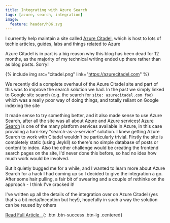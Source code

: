 ```yaml
---
title: Integrating with Azure Search
tags: [azure, search, integration]
image:
  feature: header/h06.svg
---
```

I currently help maintain a site called [Azure Citadel](https://azurecitadel.com), which is host to lots of techie articles, guides, labs and things related to Azure

Azure Citadel is in part is a big reason why this blog has been dead for 12 months, as the majority of my technical writing ended up there rather than as blog posts. Sorry!

<!--more-->

{% include img src="citadel.png" link="https://azurecitadel.com" %}

We recently did a complete overhaul of the Azure Citadel site and part of this was to improve the search solution we had. In the past we simply linked to Google site search (e.g. the search for `site: azurecitadel.com foo`) which was a really poor way of doing things, and totally reliant on Google indexing the site

It made sense to try something better, and it also made sense to use Azure Search, after all the site was all about Azure and Azure services! [Azure Search](https://azure.microsoft.com/en-gb/services/search/) is one of the many platform services available in Azure, in this case providing a turn-key "search-as-a-service" solution. I knew getting Azure Search to work with Citadel wouldn't be particularly trivial. Firstly the site is completely static (using Jeykll) so there's no simple database of posts or content to index. Also the other challenge would be creating the frontend search pages on the site, I'd never done this before, so had no idea how much work would be involved.

But it quietly bugged me for a while, and I wanted to learn more about Azure Search for a hack I had coming up so I decided to give the integration a go. After some hair pulling, a fair bit of swearing and a couple of rethinks on the approach - I think I've cracked it!

I've written up all the details of the integration over on Azure Citadel (yes that's a bit meta/Inception but hey!), hopefully in such a way the solution can be reused by others

[Read Full Article &nbsp; <i class="far fa-book"></i>](https://azurecitadel.com/data-ai/azure-search-integration/){: .btn .btn-success .btn-lg .centered}